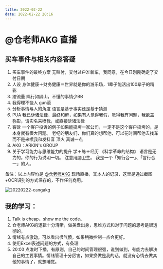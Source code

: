 ```yaml
---
title: 2022-02-22
date: 2022-02-22 20:16
---
```


# @仓老师AKG 直播

## 买车事件与相关内容答疑
1. 买车事件的最终方案
无赔付，交付过户准新车，我同意，在今日刚刚确定了交付日期
2. 人设
身体健康＋财务健康＝世界就是你的游乐场，1辈子能活出100辈子的精彩
3. 蹭流量
隔行如隔山，不懂的事情少BB
4. 我得理不饶人
gun滚
5. 分析事情与人的角度
语言是基于事实还是基于猜测
6. PUA
我已诉诸法律，最终和解，如果有人觉得我假，觉得我有问题，我欲盖弥彰，请实名来喷我，或直接诉诸法律
7. 客诉
一个客户投诉的例子如果能搞垮一家公司，一定不是这个客户搞垮的，是本身就有很大问题。
老纪的朋友们，你们真的想帮他，可以花时间帮他去找车而不是来喷我和发抖音
顶火
真诚一点
8. AKG：ARKIN's GROUP
9. 关于学习能力与思维能力的提升
学＋练＋经历
《科学革命的结构》
语言是无力的，你的行为说明一切。
注意用脑卫生。
我是一个「知行合一」、「言行合一」的人。

备注：以上内容均是 [@仓老师AKG](https://www.douyin.com/user/MS4wLjABAAAA2MNxJmNwY7zjIEXL3SP-xugqkzCi7y7Z-4vOxf7xjGk) 现场直播，其本人的记录，这里是通过截图+OCR识别的方式保存的，不作任何商用。

![20220222-cangakg](http://images.iotop.work/uPic/20220222-cangakg.png)

## 我的学习：
1. Talk is cheap，show me the code。
2. 仓老师AKG的逻辑十分清晰，做美盘出身，思维方式和对于问题的思考是很透彻的，
3. 情绪有点激动，可以看出很气愤，如果稍微控制一点会更好。
4. 使用Excel表述问题的方式，有条理
5. 20:00 点准时下播，有原则，自己的时间管理很强，说到做到，有能力去解决自己的主要事情。情绪管理十分厉害，如果换做是我的话，就没有心情去做其他的事情了，就想睡觉。

